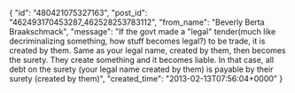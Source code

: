  {
   "id": "480421075327163",
   "post_id": "462493170453287_462528253783112",
   "from_name": "Beverly Berta Braakschmack",
   "message": "If the govt made a \"legal\" tender(much like decriminalizing something, how stuff becomes legal?) to be trade, it is created by them. Same as your legal name, created by them, then becomes the surety. They create something and it becomes liable. In that case, all debt on the surety (your legal name created by them) is payable by their surety (created by them)",
   "created_time": "2013-02-13T07:56:04+0000"
 }
